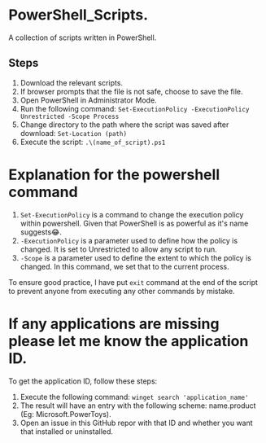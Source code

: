 # PowerShell_Scripts.
A collection of scripts written in PowerShell.

## Steps
1. Download the relevant scripts.
2. If browser prompts that the file is not safe, choose to save the file.
3. Open PowerShell in Administrator Mode.
4. Run the following command:
  ```Set-ExecutionPolicy -ExecutionPolicy Unrestricted -Scope Process```
5. Change directory to the path where the script was saved after download:
  ```Set-Location (path)```
6. Execute the script:
  ```.\(name_of_script).ps1```

# Explanation for the powershell command
1. ```Set-ExecutionPolicy``` is a command to change the execution policy within powershell. Given that PowerShell is as powerful as it's name suggests😂.
2. ```-ExecutionPolicy``` is a parameter used to define how the policy is changed. It is set to Unrestricted to allow any script to run.
3. ```-Scope``` is a parameter used to define the extent to which the policy is changed. In this command, we set that to the current process.

To ensure good practice, I have put ```exit``` command at the end of the script to prevent anyone from executing any other commands by mistake.

# If any applications are missing please let me know the application ID.
To get the application ID, follow these steps:
1. Execute the following command:
   ```winget search 'application_name'```
2. The result will have an entry with the following scheme: name.product (Eg: Microsoft.PowerToys).
3. Open an issue in this GitHub repor with that ID and whether you want that installed or uninstalled.

